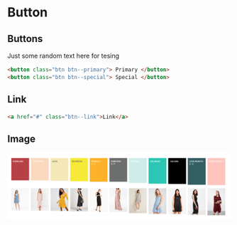 # Button

## Buttons

Just some random text here for tesing

```html
<button class="btn btn--primary"> Primary </button>
<button class="btn btn--special"> Special </button>
```

## Link

```html
<a href="#" class="btn--link">Link</a>
```

## Image

![alt text](./img/example.png "Logo Title Text 1")